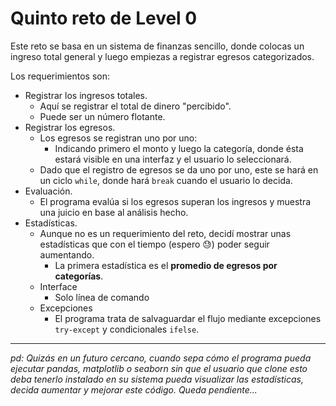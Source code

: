 # Quinto reto de Level 0

Este reto se basa en un sistema de finanzas sencillo, donde colocas un ingreso total general y luego empiezas a registrar egresos categorizados.

Los requerimientos son:
- Registrar los ingresos totales.
  - Aquí se registrar el total de dinero "percibido".
  - Puede ser un número flotante.
- Registrar los egresos.
  - Los egresos se registran uno por uno:
    - Indicando primero el monto y luego la categoría, donde ésta estará visible en una interfaz y el usuario lo seleccionará.
  - Dado que el registro de egresos se da uno por uno, este se hará en un ciclo `while`, donde hará `break` cuando el usuario lo decida.
- Evaluación.
  - El programa evalúa si los egresos superan los ingresos y muestra una juicio en base al análisis hecho.
- Estadísticas.
  - Aunque no es un requerimiento del reto, decidí mostrar unas estadísticas que con el tiempo (espero 😓) poder seguir aumentando.
    - La primera estadística es el **promedio de egresos por categorías**.
  - Interface
    - Solo línea de comando
  - Excepciones
    - El programa trata de salvaguardar el flujo mediante excepciones `try-except` y condicionales `ifelse`.

---
*pd: Quizás en un futuro cercano, cuando sepa cómo el programa pueda ejecutar pandas, matplotlib o seaborn sin que el usuario que clone esto deba tenerlo instalado en su sistema pueda visualizar las estadísticas, decida aumentar y mejorar este código. Queda pendiente...*